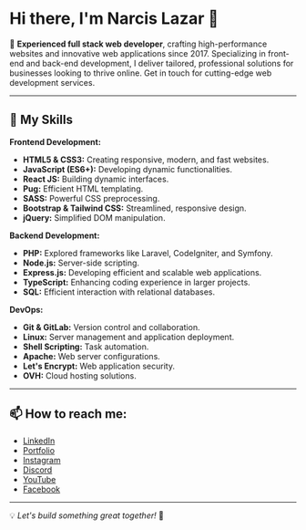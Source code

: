 # Hi there, I'm Narcis Lazar 👋

🌱 **Experienced full stack web developer**, crafting high-performance websites and innovative web applications since 2017. Specializing in front-end and back-end development, I deliver tailored, professional solutions for businesses looking to thrive online. Get in touch for cutting-edge web development services.

---

## 🔧 My Skills

**Frontend Development:**

- **HTML5 & CSS3:** Creating responsive, modern, and fast websites.
- **JavaScript (ES6+):** Developing dynamic functionalities.
- **React JS:** Building dynamic interfaces.
- **Pug:** Efficient HTML templating.
- **SASS:** Powerful CSS preprocessing.
- **Bootstrap & Tailwind CSS:** Streamlined, responsive design.
- **jQuery:** Simplified DOM manipulation.

**Backend Development:**

- **PHP:** Explored frameworks like Laravel, CodeIgniter, and Symfony.
- **Node.js:** Server-side scripting.
- **Express.js:** Developing efficient and scalable web applications.
- **TypeScript:** Enhancing coding experience in larger projects.
- **SQL:** Efficient interaction with relational databases.

**DevOps:**

- **Git & GitLab:** Version control and collaboration.
- **Linux:** Server management and application deployment.
- **Shell Scripting:** Task automation.
- **Apache:** Web server configurations.
- **Let's Encrypt:** Web application security.
- **OVH:** Cloud hosting solutions.

---

## 📫 How to reach me:

- [LinkedIn](https://linkedin.com/in/narcislazar)
- [Portfolio](https://dev-hub.ro/)
- [Instagram](https://instagram.com/lnarcis310)
- [Discord](https://discord.gg/8RV9dsDuRX)
- [YouTube](https://www.youtube.com/channel/UCLFSj5BJ5Y5i9moZOTsGE4Q)
- [Facebook](https://web.facebook.com/lnarcis310/)

---

💡 *Let's build something great together!* 🚀
